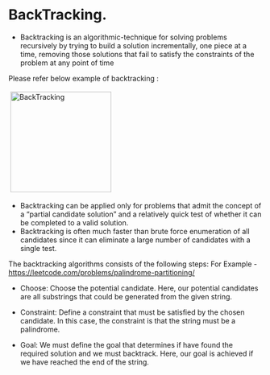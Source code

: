 # BackTracking.

- Backtracking is an algorithmic-technique for solving problems recursively by trying to build a solution incrementally, one piece at a time, removing those solutions that fail to satisfy the constraints of the problem at any point of time 

Please refer below example of backtracking :

<img src="https://miro.medium.com/max/1400/0*vuA8uW0sqyX9who6" alt="BackTracking" height="200" style="vertical-align:top; margin:4px">

- Backtracking can be applied only for problems that admit the concept of a “partial candidate solution” and a relatively quick test of whether it can be completed to a valid solution. 
- Backtracking is often much faster than brute force enumeration of all candidates since it can eliminate a large number of candidates with a single test.


The backtracking algorithms consists of the following steps:
For Example -https://leetcode.com/problems/palindrome-partitioning/

- Choose: Choose the potential candidate. Here, our potential candidates are all substrings that could be generated from the given string.

- Constraint: Define a constraint that must be satisfied by the chosen candidate. In this case, the constraint is that the string must be a palindrome.

- Goal: We must define the goal that determines if have found the required solution and we must backtrack. Here, our goal is achieved if we have reached the end of the string.